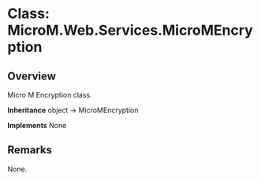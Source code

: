 # Class: MicroM.Web.Services.MicroMEncryption
## Overview
Micro M Encryption class.

**Inheritance**
object -> MicroMEncryption

**Implements**
None

## Remarks
None.

